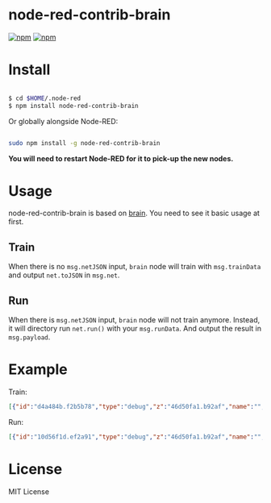 # node-red-contrib-brain

[![npm](https://img.shields.io/npm/dm/node-red-contrib-brain.svg)](https://www.npmjs.com/package/node-red-contrib-brain)
[![npm](https://img.shields.io/npm/v/node-red-contrib-brain.svg)](https://www.npmjs.com/package/node-red-contrib-brain)

# Install

```bash

$ cd $HOME/.node-red
$ npm install node-red-contrib-brain

```

Or globally alongside Node-RED:

```bash

sudo npm install -g node-red-contrib-brain

```

**You will need to restart Node-RED for it to pick-up the new nodes.**

# Usage

node-red-contrib-brain is based on [brain](https://github.com/harthur/brain). You need to see it basic usage at first.

## Train

When there is no `msg.netJSON` input, `brain` node will train with `msg.trainData` and output `net.toJSON` in `msg.net`.

## Run

When there is `msg.netJSON` input, `brain` node will not train anymore. Instead, it will directory run `net.run()` with your `msg.runData`. And output the result in `msg.payload`.

# Example

Train:

```json
[{"id":"d4a484b.f2b5b78","type":"debug","z":"46d50fa1.b92af","name":"","active":true,"console":"false","complete":"net","x":679,"y":175,"wires":[]},{"id":"3b4d60b3.c4b2a","type":"inject","z":"46d50fa1.b92af","name":"","topic":"","payload":"","payloadType":"date","repeat":"","crontab":"","once":false,"x":150,"y":144,"wires":[["6d766489.92899c"]]},{"id":"6d766489.92899c","type":"function","z":"46d50fa1.b92af","name":"fake data","func":"// This function return a fake json array\nvar trainData = [{input: { r: 0.03, g: 0.7, b: 0.5 }, output: { black: 1 }},\n           {input: { r: 0.16, g: 0.09, b: 0.2 }, output: { white: 1 }},\n           {input: { r: 0.5, g: 0.5, b: 1.0 }, output: { white: 1 }}]\n\nmsg.trainData = trainData\nreturn msg;","outputs":1,"noerr":0,"x":333,"y":183,"wires":[["2fe2efbc.d01d1"]]},{"id":"2fe2efbc.d01d1","type":"brain","z":"46d50fa1.b92af","name":"brain","learningRate":0.3,"errorThresh":0.005,"iterations":20000,"log":false,"logPeriod":10,"x":516,"y":185,"wires":[["d4a484b.f2b5b78"]]}]
```

Run:

```json
[{"id":"10d56f1d.ef2a91","type":"debug","z":"46d50fa1.b92af","name":"","active":true,"console":"false","complete":"payload","x":687,"y":346,"wires":[]},{"id":"808a1160.7f75f","type":"inject","z":"46d50fa1.b92af","name":"","topic":"","payload":"","payloadType":"date","repeat":"","crontab":"","once":false,"x":131,"y":325,"wires":[["fbed5f0e.0412a"]]},{"id":"fbed5f0e.0412a","type":"function","z":"46d50fa1.b92af","name":"fake data","func":"// This function return a fake json array\nvar netJSON = {\"layers\":[{\"r\":{},\"g\":{},\"b\":{}},{\"0\":{\"bias\":0.5976173927716023,\"weights\":{\"r\":3.5006895738532835,\"g\":-4.542455700505483,\"b\":0.9988932386815509}},\"1\":{\"bias\":0.6470978455858952,\"weights\":{\"r\":3.6115725201557827,\"g\":-4.875546614413311,\"b\":1.211740813346471}},\"2\":{\"bias\":-0.3559477465736521,\"weights\":{\"r\":1.1063595019849224,\"g\":-1.857026678772011,\"b\":0.14886809335684345}}},{\"black\":{\"bias\":3.3336645409591017,\"weights\":{\"0\":-3.7876606581596914,\"1\":-4.023316483216229,\"2\":-1.0819957068479935}},\"white\":{\"bias\":-3.29149645757729,\"weights\":{\"0\":3.782751737648757,\"1\":4.173873416865656,\"2\":0.7154074171638515}}}],\"outputLookup\":true,\"inputLookup\":true}    \nvar runData = { r: 1, g: 0.4, b: 0 }\n\nmsg.runData = runData\nmsg.netJSON = netJSON\nreturn msg;","outputs":1,"noerr":0,"x":315,"y":336,"wires":[["3132e68b.cecd1a"]]},{"id":"3132e68b.cecd1a","type":"brain","z":"46d50fa1.b92af","name":"brain","learningRate":0.3,"errorThresh":0.005,"iterations":20000,"log":false,"logPeriod":10,"x":501,"y":341,"wires":[["10d56f1d.ef2a91"]]}]
```


# License 

MIT License